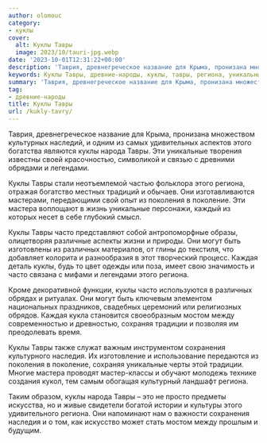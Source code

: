 ```yaml
---
author: olomouc
category:
- куклы
cover:
  alt: Куклы Тавры
  image: 2023/10/tauri-jpg.webp
date: '2023-10-01T12:31:22+00:00'
description: 'Таврия, древнегреческое название для Крыма, пронизана множеством культурных наследий, и одним из самых удивительных аспектов этого богатства являются...'
keywords: Куклы Тавры, древние-народы, куклы, тавры, региона, уникальные, часто, народа, легендами, поколения, поколение, мастера, могут, различных, каждая, мостом, сохраняя
summary: 'Таврия, древнегреческое название для Крыма, пронизана множеством культурных наследий, и одним из самых удивительных аспектов этого богатства являются...'
tag:
- древние-народы
title: Куклы Тавры
url: /kukly-tavry/
---
```


Таврия, древнегреческое название для Крыма, пронизана множеством культурных наследий, и одним из самых удивительных аспектов этого богатства являются куклы народа Тавры. Эти уникальные творения известны своей красочностью, символикой и связью с древними обрядами и легендами.

Куклы Тавры стали неотъемлемой частью фольклора этого региона, отражая богатство местных традиций и обычаев. Они изготавливаются мастерами, передающими свой опыт из поколения в поколение. Эти мастера воплощают в жизнь уникальные персонажи, каждый из которых несет в себе глубокий смысл.

Куклы Тавры часто представляют собой антропоморфные образы, олицетворяя различные аспекты жизни и природы. Они могут быть изготовлены из различных материалов, от глины до текстиля, что добавляет колорита и разнообразия в этот творческий процесс. Каждая деталь куклы, будь то цвет одежды или поза, имеет свою значимость и часто связана с мифами и легендами этого региона.

Кроме декоративной функции, куклы часто используются в различных обрядах и ритуалах. Они могут быть ключевым элементом национальных праздников, свадебных церемоний или религиозных обрядов. Каждая кукла становится своеобразным мостом между современностью и древностью, сохраняя традиции и позволяя им преодолевать время.

Куклы Тавры также служат важным инструментом сохранения культурного наследия. Их изготовление и использование передаются из поколения в поколение, сохраняя уникальные черты этой традиции. Многие мастера проводят мастер-классы и обучают молодежь технике создания кукол, тем самым обогащая культурный ландшафт региона.

Таким образом, куклы народа Тавры – это не просто предметы искусства, но и живые свидетели богатой истории и культуры этого удивительного региона. Они напоминают нам о важности сохранения наследия и о том, как искусство может стать мостом между прошлым и будущим.